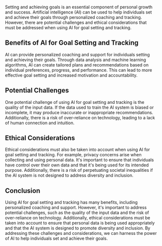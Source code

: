 

Setting and achieving goals is an essential component of personal growth and success. Artificial intelligence (AI) can be used to help individuals set and achieve their goals through personalized coaching and tracking. However, there are potential challenges and ethical considerations that must be addressed when using AI for goal setting and tracking.

Benefits of AI for Goal Setting and Tracking
--------------------------------------------

AI can provide personalized coaching and support for individuals setting and achieving their goals. Through data analysis and machine learning algorithms, AI can create tailored plans and recommendations based on individual preferences, progress, and performance. This can lead to more effective goal setting and increased motivation and accountability.

Potential Challenges
--------------------

One potential challenge of using AI for goal setting and tracking is the quality of the input data. If the data used to train the AI system is biased or incomplete, it may produce inaccurate or inappropriate recommendations. Additionally, there is a risk of over-reliance on technology, leading to a lack of human connection and intuition.

Ethical Considerations
----------------------

Ethical considerations must also be taken into account when using AI for goal setting and tracking. For example, privacy concerns arise when collecting and using personal data. It's important to ensure that individuals have control over their own data and that it's being used for its intended purpose. Additionally, there is a risk of perpetuating societal inequalities if the AI system is not designed to address diversity and inclusion.

Conclusion
----------

Using AI for goal setting and tracking has many benefits, including personalized coaching and support. However, it's important to address potential challenges, such as the quality of the input data and the risk of over-reliance on technology. Additionally, ethical considerations must be taken into account to ensure that personal data is being used appropriately and that the AI system is designed to promote diversity and inclusion. By addressing these challenges and considerations, we can harness the power of AI to help individuals set and achieve their goals.
